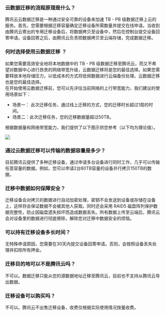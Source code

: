 


### 云数据迁移的流程原理是什么？

腾讯云云数据迁移是一种通过安全可靠的设备来加速 TB - PB 级数据迁移上云的服务。首先，您需要根据迁移容量确定迁移设备所需数量并提交在线申请。当收到由腾讯云寄出的专用迁移设备后，将数据拷贝至设备中，然后在控制台提交设备回寄申请。设备回寄之后，由腾讯云负责把数据拷贝至云端存储，完成数据迁移。


### 何时选择使用云数据迁移 ？

如果您需要高效安全地将本地数据中的 TB - PB 级数据迁移至腾讯云，而又不希望对数据中心进行昂贵的网络带宽升级，云数据迁移将是您的最佳选择。如果您需要释放本地存储压力，以低成本的方式将低频数据进行云端备份处理，云数据迁移也是您的最佳选择。  
在开始使用云数据迁移前，您可以先评估当前网络的上行带宽能力，我们建议的使用场景如下：  
- 场景一： 此次迁移任务，通过线上迁移的方式，您的迁移时长超过1周的时间。
- 场景二：此次迁移任务，您的迁移数据量超过50TB。

根据数据量和网络带宽能力，我们提供了以下图示供您参考（以下均为理论值）。

![](https://main.qcloudimg.com/raw/1af32e4c8eaf3b26d7390831a47e2cb9.png)


### 通过云数据迁移可以传输的数据容量是多少？

目前腾讯云提供了多种迁移设备，通过申请多台设备进行同时工作，几乎可以传输任意容量的数据。例如，您可以申请2台80TB容量的设备并行拷贝150TB的数据。


### 迁移中数据如何保障安全？

迁移设备会对拷贝的数据进行自动加密处理，密钥不会发送到设备或存储在设备上，这样将会保证数据不会被其他人获取。同时还会采用 RAID5 磁盘阵列保护数据完整性，防止因磁盘遗失损坏而造成数据丢失。所有数据上传至云端后，腾讯云会对设备里的数据进行彻底擦除，解除您对迁移中数据安全的烦恼。



### 可以持有迁移设备多长时间？

无特殊申请原因，您需要在30天内提交设备回寄申请。否则，会按照设备丢失处理并扣除所有押金。


### 迁移目的地可以不是腾讯云吗？

不可以。数据迁移只能从您的源数据地址迁移至腾讯云，目前也不支持从腾讯云导出数据。


### 迁移设备可以购买吗？

不可以。腾讯云不出售迁移设备，收费仅根据实际使用情况按量收费。



